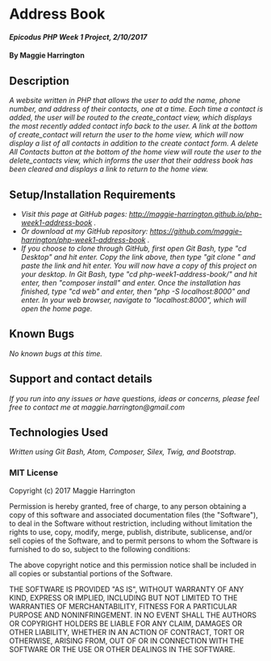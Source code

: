 # Address Book

#### _Epicodus PHP Week 1 Project, 2/10/2017_

#### By Maggie Harrington

## Description

_A website written in PHP that allows the user to add the name, phone number, and address of their contacts, one at a time. Each time a contact is added, the user will be routed to the create_contact view, which displays the most recently added contact info back to the user. A link at the bottom of create_contact will return the user to the home view, which will now display a list of all contacts in addition to the create contact form. A delete All Contacts button at the bottom of the home view will route the user to the delete_contacts view, which informs the user that their address book has been cleared and displays a link to return to the home view._

## Setup/Installation Requirements

* _Visit this page at GitHub pages: http://maggie-harrington.github.io/php-week1-address-book ._
* _Or download at my GitHub repository: https://github.com/maggie-harrington/php-week1-address-book ._
* _If you choose to clone through GitHub, first open Git Bash, type "cd Desktop" and hit enter. Copy the link above, then type "git clone " and paste the link and hit enter. You will now have a copy of this project on your desktop. In Git Bash, type "cd php-week1-address-book/" and hit enter, then "composer install" and enter. Once the installation has finished, type "cd web" and enter, then "php -S localhost:8000" and enter. In your web browser, navigate to "localhost:8000", which will open the home page._

## Known Bugs

_No known bugs at this time._

## Support and contact details

_If you run into any issues or have questions, ideas or concerns, please feel free to contact me at maggie.harrington@gmail.com_

## Technologies Used

_Written using Git Bash, Atom, Composer, Silex, Twig, and Bootstrap._

### MIT License

Copyright (c) 2017 Maggie Harrington

Permission is hereby granted, free of charge, to any person obtaining a copy of this software and associated documentation files (the "Software"), to deal in the Software without restriction, including without limitation the rights to use, copy, modify, merge, publish, distribute, sublicense, and/or sell copies of the Software, and to permit persons to whom the Software is furnished to do so, subject to the following conditions:

The above copyright notice and this permission notice shall be included in all copies or substantial portions of the Software.

THE SOFTWARE IS PROVIDED "AS IS", WITHOUT WARRANTY OF ANY KIND, EXPRESS OR IMPLIED, INCLUDING BUT NOT LIMITED TO THE WARRANTIES OF MERCHANTABILITY, FITNESS FOR A PARTICULAR PURPOSE AND NONINFRINGEMENT. IN NO EVENT SHALL THE AUTHORS OR COPYRIGHT HOLDERS BE LIABLE FOR ANY CLAIM, DAMAGES OR OTHER LIABILITY, WHETHER IN AN ACTION OF CONTRACT, TORT OR OTHERWISE, ARISING FROM, OUT OF OR IN CONNECTION WITH THE SOFTWARE OR THE USE OR OTHER DEALINGS IN THE
SOFTWARE.
